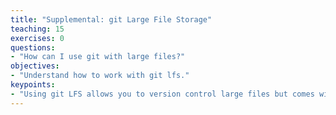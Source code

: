 ```yaml
---
title: "Supplemental: git Large File Storage"
teaching: 15
exercises: 0
questions:
- "How can I use git with large files?"
objectives:
- "Understand how to work with git lfs."
keypoints:
- "Using git LFS allows you to version control large files but comes with hosting issues."
---
```

